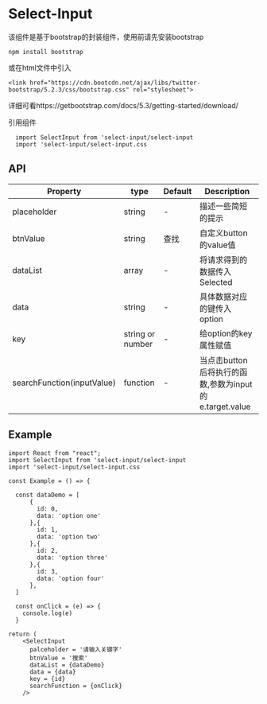 # Select-Input
该组件是基于bootstrap的封装组件，使用前请先安装bootstrap

```npm install bootstrap```

或在html文件中引入

```<link href="https://cdn.bootcdn.net/ajax/libs/twitter-bootstrap/5.2.3/css/bootstrap.css" rel="stylesheet">```

详细可看https://getbootstrap.com/docs/5.3/getting-started/download/

引用组件
```
  import SelectInput from 'select-input/select-input
  import 'select-input/select-input.css
```
## API
|  Property      |  type   |  Default   |  Description   |
| -----------    | ------- | ---------- | -------------- |
|  placeholder   | string  | -          | 描述一些简短的提示|
| btnValue | string | 查找 | 自定义button的value值 |
|  dataList | array | - | 将请求得到的数据传入Selected |
|  data | string | - | 具体数据对应的键传入option |
| key | string or number | - | 给option的key属性赋值 |
| searchFunction(inputValue) | function | - | 当点击button后将执行的函数,参数为input的e.target.value |
## Example
```
import React from "react";
import SelectInput from 'select-input/select-input
import 'select-input/select-input.css

const Example = () => {

  const dataDemo = [
      {
        id: 0,
        data: 'option one'
      },{
        id: 1,
        data: 'option two'
      },{
        id: 2,
        data: 'option three'
      },{
        id: 3,
        data: 'option four'
      },
  ]

  const onClick = (e) => {
    console.log(e)
  }

return (
    <SelectInput
      palceholder = '请输入关键字'
      btnValue = '搜索'
      dataList = {dataDemo}
      data = {data}
      key = {id}
      searchFunction = {onClick}
    />
